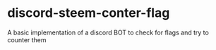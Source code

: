 # discord-steem-conter-flag
A basic implementation of a discord BOT to check for flags and try to counter them
